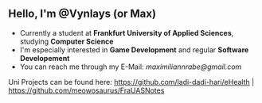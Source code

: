   Hello, I'm @Vynlays (or Max)
  -----
- Currently a student at **Frankfurt University of Applied Sciences**, studying **Computer Science**
- I'm especially interested in **Game Development** and regular **Software Developement**
- You can reach me through my E-Mail: _maximiliannrabe@gmail.com_

Uni Projects can be found here: 
https://github.com/ladi-dadi-hari/eHealth | 
https://github.com/meowosaurus/FraUASNotes
<!---
Vynalys/Vynalys is a ✨ special ✨ repository because its `README.md` (this file) appears on your GitHub profile.
You can click the Preview link to take a look at your changes.
--->
